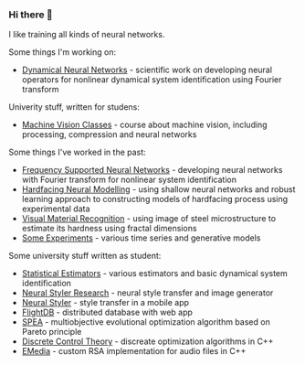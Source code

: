 ### Hi there 👋

<!--
**kzajac97/kzajac97** is a ✨ _special_ ✨ repository because its `README.md` (this file) appears on your GitHub profile.

Here are some ideas to get you started:

- 🔭 I’m currently working on ...
- 🌱 I’m currently learning ...
- 👯 I’m looking to collaborate on ...
- 🤔 I’m looking for help with ...
- 💬 Ask me about ...
- 📫 How to reach me: ...
- 😄 Pronouns: ...
- ⚡ Fun fact: ...
-->

I like training all kinds of neural networks. <br>

Some things I'm working on:
* [Dynamical Neural Networks](https://github.com/kzajac97/dynamical-neural-networks) - scientific work on developing neural operators for nonlinear dynamical system identification using Fourier transform

Univerity stuff, written for studens:
* [Machine Vision Classes](https://github.com/kzajac97/machine-vision) - course about machine vision, including processing, compression and neural networks 

Some things I've worked in the past:
* [Frequency Supported Neural Networks](https://github.com/kzajac97/frequency-supported-neural-networks) - developing neural networks with Fourier transform for nonlinear system identification
* [Hardfacing Neural Modelling](https://github.com/kzajac97/hardfacing-neural-modelling) - using shallow neural networks and robust learning approach to constructing models of hardfacing process using experimental data
* [Visual Material Recognition](https://github.com/kzajac97/visual-material-recognition) - using image of steel microstructure to estimate its hardness using fractal dimensions 
* [Some Experiments](https://github.com/kzajac97/tensorflow-notebooks) - various time series and generative models

Some university stuff written as student:
* [Statistical Estimators](https://github.com/kzajac97/MID) - various estimators and basic dynamical system identification
* [Neural Styler Research](https://github.com/kzajac97/AWD) - neural style transfer and image generator
* [Neural Styler](https://github.com/kzajac97/neural-styler) - style transfer in a mobile app
* [FlightDB](https://github.com/kzajac97/flight_db) - distributed database with web app
* [SPEA](https://github.com/kzajac97/SPEA) - multiobjective evolutional optimization algorithm based on Pareto principle
* [Discrete Control Theory](https://github.com/kzajac97/SPD) - discreate optimization algorithms in C++
* [EMedia](https://github.com/kzajac97/e-media) - custom RSA implementation for audio files in C++

